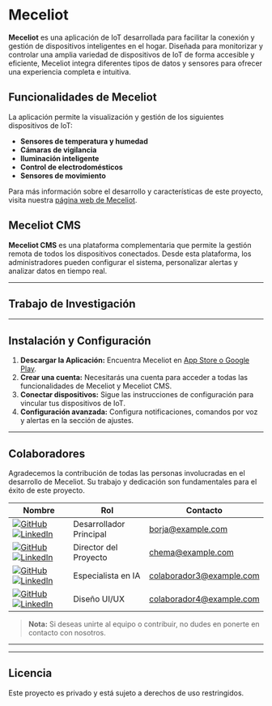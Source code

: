 # Meceliot

**Meceliot** es una aplicación de IoT desarrollada para facilitar la conexión y gestión de
dispositivos inteligentes en el hogar. Diseñada para monitorizar y controlar una amplia variedad de
dispositivos de IoT de forma accesible y eficiente, Meceliot integra diferentes tipos de datos y
sensores para ofrecer una experiencia completa e intuitiva.

## Funcionalidades de Meceliot

La aplicación permite la visualización y gestión de los siguientes dispositivos de IoT:

- **Sensores de temperatura y humedad**
- **Cámaras de vigilancia**
- **Iluminación inteligente**
- **Control de electrodomésticos**
- **Sensores de movimiento**

Para más información sobre el desarrollo y características de este proyecto, visita
nuestra [página web de Meceliot](#).

## Meceliot CMS

**Meceliot CMS** es una plataforma complementaria que permite la gestión remota de todos los
dispositivos conectados. Desde esta plataforma, los administradores pueden configurar el sistema,
personalizar alertas y analizar datos en tiempo real.

---

## Trabajo de Investigación

---

## Instalación y Configuración

1. **Descargar la Aplicación:** Encuentra Meceliot en [App Store o Google Play](#).
2. **Crear una cuenta:** Necesitarás una cuenta para acceder a todas las funcionalidades de Meceliot
   y Meceliot CMS.
3. **Conectar dispositivos:** Sigue las instrucciones de configuración para vincular tus
   dispositivos de IoT.
4. **Configuración avanzada:** Configura notificaciones, comandos por voz y alertas en la sección de
   ajustes.

---

## Colaboradores

Agradecemos la contribución de todas las personas involucradas en el desarrollo de Meceliot. Su
trabajo y dedicación son fundamentales para el éxito de este proyecto.

| Nombre                                                                                                                                                                                                                                                                                | Rol                     | Contacto                 |
|---------------------------------------------------------------------------------------------------------------------------------------------------------------------------------------------------------------------------------------------------------------------------------------|-------------------------|--------------------------|
| [![GitHub](https://img.shields.io/badge/GitHub-BorjaJG-181717?style=flat-square&logo=github)](https://github.com/BorjaJG) [![LinkedIn](https://img.shields.io/badge/LinkedIn-BorjaJG-blue?style=flat-square&logo=linkedin)](https://www.linkedin.com/in/borjajg/)                     | Desarrollador Principal | borja@example.com        |
| [![GitHub](https://img.shields.io/badge/GitHub-JMPerezRamos-181717?style=flat-square&logo=github)](https://github.com/JMPerezRamos) [![LinkedIn](https://img.shields.io/badge/LinkedIn-Chema-blue?style=flat-square&logo=linkedin)](https://www.linkedin.com/in/jmperezramos/)        | Director del Proyecto   | chema@example.com        |
| [![GitHub](https://img.shields.io/badge/GitHub-colaborador3-181717?style=flat-square&logo=github)](https://github.com/colaborador3) [![LinkedIn](https://img.shields.io/badge/LinkedIn-colaborador3-blue?style=flat-square&logo=linkedin)](https://www.linkedin.com/in/colaborador3/) | Especialista en IA      | colaborador3@example.com |
| [![GitHub](https://img.shields.io/badge/GitHub-colaborador4-181717?style=flat-square&logo=github)](https://github.com/colaborador4) [![LinkedIn](https://img.shields.io/badge/LinkedIn-colaborador4-blue?style=flat-square&logo=linkedin)](https://www.linkedin.com/in/colaborador4/) | Diseño UI/UX            | colaborador4@example.com |

> **Nota:** Si deseas unirte al equipo o contribuir, no dudes en ponerte en contacto con nosotros.

---


---

## Licencia

Este proyecto es privado y está sujeto a derechos de uso restringidos.
